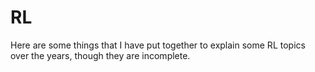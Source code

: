 # RL
Here are some things that I have put together to explain some RL topics over the years, though they are incomplete.

